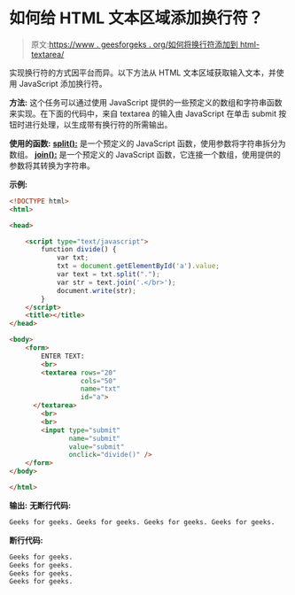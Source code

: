 # 如何给 HTML 文本区域添加换行符？

> 原文:[https://www . geesforgeks . org/如何将换行符添加到 html-textarea/](https://www.geeksforgeeks.org/how-to-add-line-breaks-to-an-html-textarea/)

实现换行符的方式因平台而异。以下方法从 HTML 文本区域获取输入文本，并使用 JavaScript 添加换行符。

**方法:**
这个任务可以通过使用 JavaScript 提供的一些预定义的数组和字符串函数来实现。在下面的代码中，来自 textarea 的输入由 JavaScript 在单击 submit 按钮时进行处理，以生成带有换行符的所需输出。

**使用的函数:**
**[split():](https://www.geeksforgeeks.org/javascript-string-prototype-split-function/)** 是一个预定义的 JavaScript 函数，使用参数将字符串拆分为数组。
**[join():](https://www.geeksforgeeks.org/javascript-array-prototype-join-function/)** 是一个预定义的 JavaScript 函数，它连接一个数组，使用提供的参数将其转换为字符串。

**示例:**

```html
<!DOCTYPE html>
<html>

<head>

    <script type="text/javascript">
        function divide() {
            var txt;
            txt = document.getElementById('a').value;
            var text = txt.split(".");
            var str = text.join('.</br>');
            document.write(str);
        }
    </script>
    <title></title>
</head>

<body>
    <form>
        ENTER TEXT:
        <br>
        <textarea rows="20" 
                  cols="50" 
                  name="txt" 
                  id="a">
      </textarea>
        <br>
        <br>
        <input type="submit" 
               name="submit"
               value="submit" 
               onclick="divide()" />
    </form>
</body>

</html>
```

**输出:**
**无断行代码:**

```html
Geeks for geeks. Geeks for geeks. Geeks for geeks. Geeks for geeks.
```

**断行代码:**

```html
Geeks for geeks. 
Geeks for geeks. 
Geeks for geeks. 
Geeks for geeks.
```